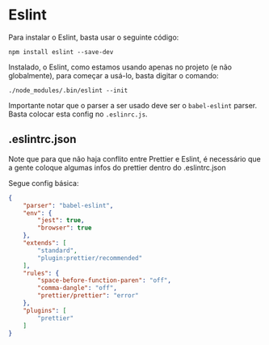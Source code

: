 # Eslint

Para instalar o Eslint, basta usar o seguinte código:

``` console
npm install eslint --save-dev
```

Instalado, o Eslint, como estamos usando apenas no projeto (e não globalmente), para começar a usá-lo, basta digitar o comando:

``` batch
./node_modules/.bin/eslint --init
```

Importante notar que o parser a ser usado deve ser o `babel-eslint` parser. Basta colocar esta config no `.eslinrc.js`.  

## .eslintrc.json

Note que para que não haja conflito entre Prettier e Eslint, é necessário que a gente coloque algumas infos do prettier dentro do .eslintrc.json

Segue config básica:

``` json
{
    "parser": "babel-eslint",
    "env": {
        "jest": true,
        "browser": true
    },
    "extends": [
        "standard",
        "plugin:prettier/recommended"
    ],
    "rules": {
        "space-before-function-paren": "off",
        "comma-dangle": "off",
        "prettier/prettier": "error"
    },
    "plugins": [
        "prettier"
    ]
}
```
